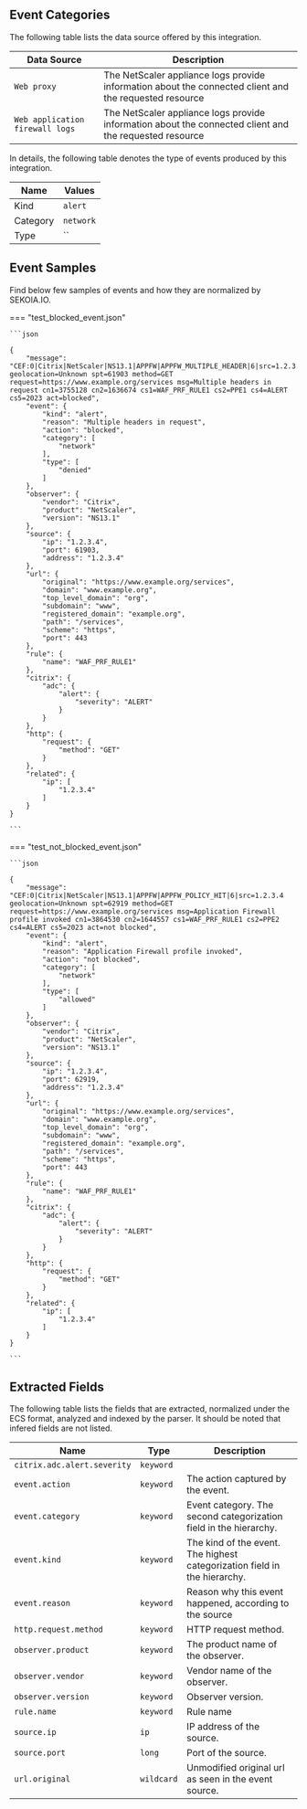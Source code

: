 
## Event Categories


The following table lists the data source offered by this integration.

| Data Source | Description                          |
| ----------- | ------------------------------------ |
| `Web proxy` | The NetScaler appliance logs provide information about the connected client and the requested resource |
| `Web application firewall logs` | The NetScaler appliance logs provide information about the connected client and the requested resource |





In details, the following table denotes the type of events produced by this integration.

| Name | Values |
| ---- | ------ |
| Kind | `alert` |
| Category | `network` |
| Type | `` |




## Event Samples

Find below few samples of events and how they are normalized by SEKOIA.IO.


=== "test_blocked_event.json"

    ```json
	
    {
        "message": "CEF:0|Citrix|NetScaler|NS13.1|APPFW|APPFW_MULTIPLE_HEADER|6|src=1.2.3.4 geolocation=Unknown spt=61903 method=GET request=https://www.example.org/services msg=Multiple headers in request cn1=3755128 cn2=1636674 cs1=WAF_PRF_RULE1 cs2=PPE1 cs4=ALERT cs5=2023 act=blocked",
        "event": {
            "kind": "alert",
            "reason": "Multiple headers in request",
            "action": "blocked",
            "category": [
                "network"
            ],
            "type": [
                "denied"
            ]
        },
        "observer": {
            "vendor": "Citrix",
            "product": "NetScaler",
            "version": "NS13.1"
        },
        "source": {
            "ip": "1.2.3.4",
            "port": 61903,
            "address": "1.2.3.4"
        },
        "url": {
            "original": "https://www.example.org/services",
            "domain": "www.example.org",
            "top_level_domain": "org",
            "subdomain": "www",
            "registered_domain": "example.org",
            "path": "/services",
            "scheme": "https",
            "port": 443
        },
        "rule": {
            "name": "WAF_PRF_RULE1"
        },
        "citrix": {
            "adc": {
                "alert": {
                    "severity": "ALERT"
                }
            }
        },
        "http": {
            "request": {
                "method": "GET"
            }
        },
        "related": {
            "ip": [
                "1.2.3.4"
            ]
        }
    }
    	
	```


=== "test_not_blocked_event.json"

    ```json
	
    {
        "message": "CEF:0|Citrix|NetScaler|NS13.1|APPFW|APPFW_POLICY_HIT|6|src=1.2.3.4 geolocation=Unknown spt=62919 method=GET request=https://www.example.org/services msg=Application Firewall profile invoked cn1=3864530 cn2=1644557 cs1=WAF_PRF_RULE1 cs2=PPE2 cs4=ALERT cs5=2023 act=not blocked",
        "event": {
            "kind": "alert",
            "reason": "Application Firewall profile invoked",
            "action": "not blocked",
            "category": [
                "network"
            ],
            "type": [
                "allowed"
            ]
        },
        "observer": {
            "vendor": "Citrix",
            "product": "NetScaler",
            "version": "NS13.1"
        },
        "source": {
            "ip": "1.2.3.4",
            "port": 62919,
            "address": "1.2.3.4"
        },
        "url": {
            "original": "https://www.example.org/services",
            "domain": "www.example.org",
            "top_level_domain": "org",
            "subdomain": "www",
            "registered_domain": "example.org",
            "path": "/services",
            "scheme": "https",
            "port": 443
        },
        "rule": {
            "name": "WAF_PRF_RULE1"
        },
        "citrix": {
            "adc": {
                "alert": {
                    "severity": "ALERT"
                }
            }
        },
        "http": {
            "request": {
                "method": "GET"
            }
        },
        "related": {
            "ip": [
                "1.2.3.4"
            ]
        }
    }
    	
	```





## Extracted Fields

The following table lists the fields that are extracted, normalized under the ECS format, analyzed and indexed by the parser. It should be noted that infered fields are not listed.

| Name | Type | Description                |
| ---- | ---- | ---------------------------|
|`citrix.adc.alert.severity` | `keyword` |  |
|`event.action` | `keyword` | The action captured by the event. |
|`event.category` | `keyword` | Event category. The second categorization field in the hierarchy. |
|`event.kind` | `keyword` | The kind of the event. The highest categorization field in the hierarchy. |
|`event.reason` | `keyword` | Reason why this event happened, according to the source |
|`http.request.method` | `keyword` | HTTP request method. |
|`observer.product` | `keyword` | The product name of the observer. |
|`observer.vendor` | `keyword` | Vendor name of the observer. |
|`observer.version` | `keyword` | Observer version. |
|`rule.name` | `keyword` | Rule name |
|`source.ip` | `ip` | IP address of the source. |
|`source.port` | `long` | Port of the source. |
|`url.original` | `wildcard` | Unmodified original url as seen in the event source. |

